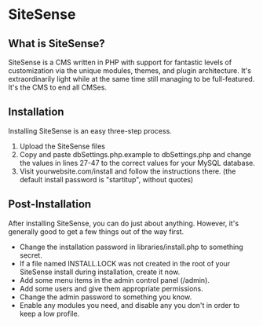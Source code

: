 SiteSense
========
What is SiteSense?
--------
SiteSense is a CMS written in PHP with support for fantastic levels
of customization via the unique modules, themes, and plugin
architecture. It's extraordinarily light while at the same time still
managing to be full-featured. It's the CMS to end all CMSes.

Installation
--------
Installing SiteSense is an easy three-step process.
 1. Upload the SiteSense files
 2. Copy and paste dbSettings.php.example to dbSettings.php and
  change the values in lines 27-47 to the correct values for your
  MySQL database.
 3. Visit yourwebsite.com/install and follow the instructions there.
  (the default install password is "startitup", without quotes)

Post-Installation
--------
After installing SiteSense, you can do just about anything. However,
it's generally good to get a few things out of the way first.
 - Change the installation password in libraries/install.php to 
  something secret.
 - If a file named INSTALL.LOCK was not created in the root of your
  SiteSense install during installation, create it now.
 - Add some menu items in the admin control panel (/admin).
 - Add some users and give them appropriate permissions.
 - Change the admin password to something you know.
 - Enable any modules you need, and disable any you don't in order to
  keep a low profile.